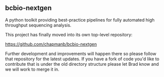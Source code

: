 ## bcbio-nextgen

A python toolkit providing best-practice pipelines for fully automated high
throughput sequencing analysis. 

This project has finally moved into its own top-level repository:

https://github.com/chapmanb/bcbio-nextgen

Further development and improvements will happen there so please follow that
repository for the latest updates. If you have a fork of code you'd like to
contribute that is under the old directory structure please let Brad know and we
will work to merge it in.

